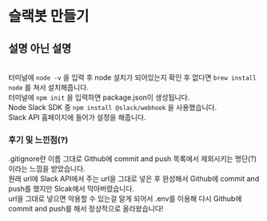 슬랙봇 만들기
===========
설명 아닌 설명
------------
<br>터미널에 ```node -v``` 을 입력 후 node 설치가 되어있는지 확인 후 없다면 ```brew install node``` 를 쳐서 설치해줍니다.<br>
터미널에 ```npm init``` 을 입력하면 package.json이 생성됩니다.<br>
Node Slack SDK 중 ```npm install @slack/webhook``` 을 사용했습니다.<br>
Slack API 홈페이지에 들어가 설정을 해줍니다.
### 후기 및 느낀점(?)
.gitignore란 이름 그대로 Github에 commit and push 목록에서 제외시키는 명단(?)이라는 느낌을 받았습니다.<br>
원래 url에 Slack API에서 주는 url을 그대로 넣은 후 완성해서 Github에 commit and push를 했지만 Slcak에서 막아버렸습니다.<br>
url을 그대로 넣으면 악용할 수 있는걸 알게 되어서 .env를 이용해 다시 Github에 commit and push를 해서 정상적으로 올라왔습니다!
